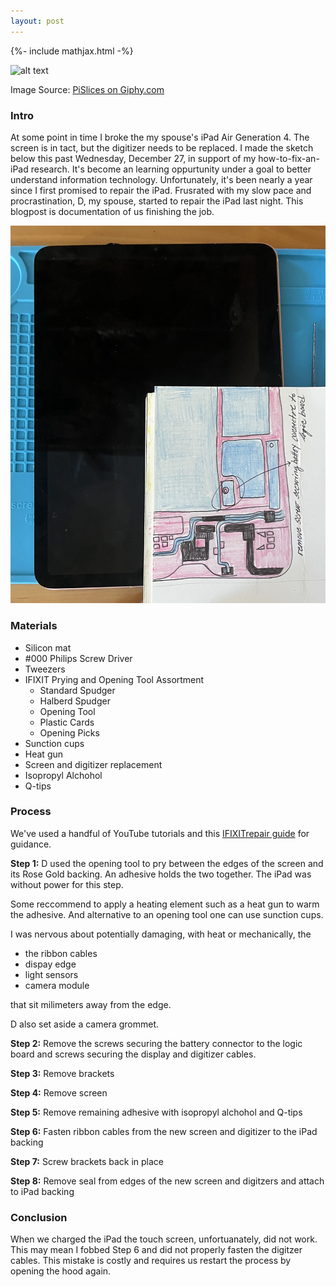 ```yaml
---
layout: post
---
```


{%- include mathjax.html -%}


![alt text](/assets/giphy4.gif)

Image Source: [PiSlices on Giphy.com](https://giphy.com/gifs/trippy-glitch-blue-screen-kdRaFBHacuKCWLnqKi)


### Intro

At some point in time I broke the my spouse's iPad Air Generation 4. The screen is in tact, but the digitizer needs to be replaced. I made the sketch below this past Wednesday, December 27, in support of my how-to-fix-an-iPad research. It's become an learning oppurtunity under a goal to better understand information technology.  Unfortunately, it's been nearly a year since I first promised to repair the iPad. Frusrated with my slow pace and procrastination, D, my spouse, started to repair the iPad last night. This blogpost is documentation of us finishing the job. 

<img src="/assets/Sketch.jpg"  width= "1080px"/>

### Materials

- Silicon mat
- #000 Philips Screw Driver
- Tweezers
- IFIXIT Prying and Opening Tool Assortment 
  - Standard Spudger
  - Halberd Spudger
  - Opening Tool
  - Plastic Cards 
  - Opening Picks
- Sunction cups
- Heat gun
- Screen and digitizer replacement 
- Isopropyl Alchohol 
- Q-tips

### Process

We've used a handful of YouTube tutorials and this [IFIXITrepair guide](https://www.ifixit.com/Guide/iPad+Air+4+Screen+Replacement/156568) for guidance.

**Step 1:** D used the opening tool to pry between the edges of the screen and its Rose Gold backing. An adhesive holds the two together. The iPad was without power for this step. 

Some reccommend to apply a heating element such as a heat gun to warm the adhesive. And alternative to an opening tool one can use sunction cups. 

I was nervous about potentially damaging, with heat or mechanically, the 

- the ribbon cables 
- dispay edge
- light sensors
- camera module 
  
that sit milimeters away from the edge.

D also set aside a camera grommet.

**Step 2:** Remove the screws securing the battery connector to the logic board and screws securing the display and digitizer cables.

**Step 3:** Remove brackets 

**Step 4:** Remove screen

**Step 5:** Remove remaining adhesive with isopropyl alchohol and Q-tips

**Step 6:** Fasten ribbon cables from the new screen and digitizer to the iPad backing

**Step 7:** Screw brackets back in place

**Step 8:** Remove seal from edges of the new screen and digitzers and attach to iPad backing

### Conclusion

When we charged the iPad the touch screen, unfortuanately, did not work. This may mean I fobbed Step 6 and did not properly fasten the digitzer cables. This mistake is costly and requires us restart the process by opening the hood again. 

